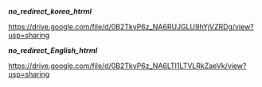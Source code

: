 ***no_redirect_korea_htrml***

https://drive.google.com/file/d/0B2TkyP6z_NA6RUJGLU9hYjVZRDg/view?usp=sharing

***no_redirect_English_htrml***

https://drive.google.com/file/d/0B2TkyP6z_NA6LTI1LTVLRkZaeVk/view?usp=sharing
